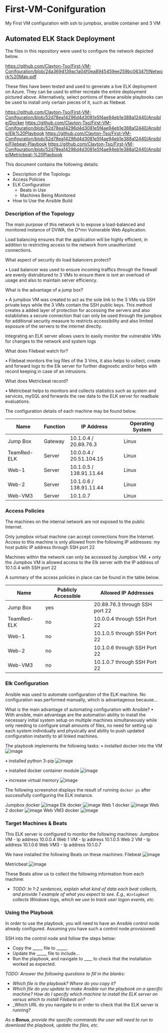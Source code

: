 # First-VM-Conifguration
My First VM configuration with ssh to jumpbox, ansible container and 3 VM
## Automated ELK Stack Deployment

The files in this repository were used to configure the network depicted below.

https://github.com/Clayton-Tso/First-VM-Conifguration/blob/24a3694139ac1a04f0ea8945459ee259bc06347f/Network%20Map.pdf

These files have been tested and used to generate a live ELK deployment on Azure. They can be used to either recreate the entire deployment pictured above. Alternatively, select portions of these ansible playbooks can be used to install only certain pieces of it, such as filebeat.

https://github.com/Clayton-Tso/First-VM-Conifguration/blob/52d78ea14296d4d3081e5f4ae94eb1e388a12440/Ansible/Docker
https://github.com/Clayton-Tso/First-VM-Conifguration/blob/52d78ea14296d4d3081e5f4ae94eb1e388a12440/Ansible/Elk%20Playbook
https://github.com/Clayton-Tso/First-VM-Conifguration/blob/52d78ea14296d4d3081e5f4ae94eb1e388a12440/Ansible/Filebeat-Playbook
https://github.com/Clayton-Tso/First-VM-Conifguration/blob/52d78ea14296d4d3081e5f4ae94eb1e388a12440/Ansible/Metricbeat-%20Playbook

This document contains the following details:
- Description of the Topologu
- Access Policies
- ELK Configuration
  - Beats in Use
  - Machines Being Monitored
- How to Use the Ansible Build

### Description of the Topology

The main purpose of this network is to expose a load-balanced and monitored instance of DVWA, the D*mn Vulnerable Web Application.

Load balancing ensures that the application will be highly efficient, in addition to restricting access to the network from unauthorized connections.

What aspect of security do load balancers protect? 

•	Load balancer was used to ensure incoming traffics through the firewall are evenly distrubtured to 3 VMs to ensure there is isnt an overload of usage and also to maintain server efficiency. 

What is the advantage of a jump box?

•	A jumpbox VM was created to act as the sole link to the 3 VMs via SSH private keys while the 3 VMs contain the SSH public keys. This method creates a added layer of protection for accessing the servers and also establishes a secure connection that can only be used through the jumpbox for additional security measure to restricts accessibility and also limited exposure of the servers to the internet directly.  

Integrating an ELK server allows users to easily monitor the vulnerable VMs for changes to the network and system logs

What does Filebeat watch for?

•	Filebeat monitors the log files of the 3 Vms, it also helps to collect, create and forward logs to the Elk server for further diagnostic and/or helps with record keeping in case of an intrusions.

What does Metricbeat record?

•	Metricbeat helps to monitors and collects statistics such as system and services, mySQL and forwards the raw data to the ELK server for readbale evaluations.  

The configuration details of each machine may be found below.

| Name         | Function | IP Address              | Operating System |
|--------------|----------|-------------------------|------------------|
| Jump Box     | Gateway  | 10.1.0.4 / 20.89.76.3   | Linux            |
| TeamRed-ELK  | Server   | 10.0.0.4 / 20.51.104.15 | Linux            |
| Web-1        | Server   | 10.1.0.5 / 138.91.11.44 | Linux            |
| Web-2        | Server   | 10.1.0.6 / 138.91.11.44 | Linux            |
| Web-VM3      | Server   | 10.1.0.7                | Linux            |

### Access Policies

The machines on the internal network are not exposed to the public Internet. 

Only jumpbox virtual machine can accept connections from the Internet. Access to this machine is only allowed from the following IP addresses: 
my host public IP address through SSH port 22

Machines within the network can only be accessed by Jumpbox VM.
•	only the Jumpbox VM is allowed access to the Elk server with the IP address of 10.1.0.4 with SSH port 22

A summary of the access policies in place can be found in the table below.

| Name         | Publicly Accessible | Allowed IP Addresses           |
|--------------|---------------------|--------------------------------|
| Jump Box     | yes                 | 20.89.76.3 through SSH port 22 |  
| TeamRed-ELK  | no                  | 10.0.0.4 through SSH Port 22   |
| Web-1        | no                  | 10.1.0.5 through SSH Port 22   |
| Web-2        | no                  | 10.1.0.6 through SSH Port 22   |
| Web-VM3      | no                  | 10.1.0.7 through SSH Port 22   |

### Elk Configuration

Ansible was used to automate configuration of the ELK machine. No configuration was performed manually, which is advantageous because...

What is the main advantage of automating configuration with Ansible?
•	With ansible, main advantage are the automation ability to install the necessary initial system setup on multiple machines simultaneously while only needing to configure small amounts of files, no need for setting up each system individually and physically and ability to push updated configuration instantly to all linked machines.   

The playbook implements the following tasks:
•	installed docker into the VM
  ![image](https://user-images.githubusercontent.com/105409403/168459417-7453e5b5-cd50-4258-b8b8-8f1affb6b514.png)
        
•	installed python 3-pip
  ![image](https://user-images.githubusercontent.com/105409403/168459432-d45b59b0-67e3-41bd-be3e-6fad722f54f6.png)
      
•	installed docker container module
  ![image](https://user-images.githubusercontent.com/105409403/168459520-c5f1b910-15cc-445d-b427-8db046594de4.png)
      
•	increase virtual memory
    ![image](https://user-images.githubusercontent.com/105409403/168459489-f6bc4879-8f05-423b-931f-8bff83283d5c.png)
    
The following screenshot displays the result of running `docker ps` after successfully configuring the ELK instance.

Jumpbox docker 
![image](https://user-images.githubusercontent.com/105409403/168458996-75448d33-64fc-4fbe-819c-0fdd1f9e18c4.png)
Elk docker
![image](https://user-images.githubusercontent.com/105409403/168459054-833b5273-8524-42e3-88b7-b765db8d2fec.png)
Web 1 docker
![image](https://user-images.githubusercontent.com/105409403/168459147-d00ff013-84d3-4480-b7e6-3d356f2a1cfd.png)
Web 2 docker
![image](https://user-images.githubusercontent.com/105409403/168459181-1153b1cb-8bc5-45d8-a89c-775aad341dee.png)
Web VM3 docker
![image](https://user-images.githubusercontent.com/105409403/168459213-8001320e-fe89-4499-8b85-74a20988d850.png)



### Target Machines & Beats
This ELK server is configured to monitor the following machines:
Jumpbox VM - Ip address 10.0.0.4
Web 1 VM - Ip address 10.1.0.5
Web 2 VM - Ip address 10.1.0.6
Web VM3 - Ip address 10.1.0.7

We have installed the following Beats on these machines:
Filebeat
![image](https://user-images.githubusercontent.com/105409403/168460107-670f83fb-0265-430d-a3dc-838285183cca.png)

Metricbeat
![image](https://user-images.githubusercontent.com/105409403/168460156-05423d12-51ff-41f5-9851-045c63624a0b.png)

These Beats allow us to collect the following information from each machine:
- _TODO: In 1-2 sentences, explain what kind of data each beat collects, and provide 1 example of what you expect to see. E.g., `Winlogbeat` collects Windows logs, which we use to track user logon events, etc._

### Using the Playbook
In order to use the playbook, you will need to have an Ansible control node already configured. Assuming you have such a control node provisioned: 

SSH into the control node and follow the steps below:
- Copy the _____ file to _____.
- Update the _____ file to include...
- Run the playbook, and navigate to ____ to check that the installation worked as expected.

_TODO: Answer the following questions to fill in the blanks:_
- _Which file is the playbook? Where do you copy it?_
- _Which file do you update to make Ansible run the playbook on a specific machine? How do I specify which machine to install the ELK server on versus which to install Filebeat on?_
- _Which URL do you navigate to in order to check that the ELK server is running?

_As a **Bonus**, provide the specific commands the user will need to run to download the playbook, update the files, etc._
